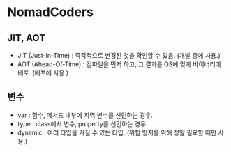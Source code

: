 # NomadCoders

## JIT, AOT

- JIT (Just-In-Time) : 즉각적으로 변경된 것을 확인할 수 있음. (개발 중에 사용.)
- AOT (Ahead-Of-Time) : 컴파일을 먼저 하고, 그 결과를 OS에 맞게 바이너리에 배포. (배포에 사용.)

## 변수

- var : 함수, 메서드 내부에 지역 변수를 선언하는 경우.
- type : class에서 변수, property를 선언하는 경우.
- dynamic : 여러 타입을 가질 수 있는 타입. (위험 방지를 위해 정말 필요할 때만 사용.)
